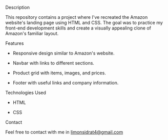Description

This repository contains a project where I've recreated the Amazon website's landing page using HTML and CSS. The goal was to practice my front-end development skills and create a visually appealing clone of Amazon's familiar layout.

Features

* Responsive design similar to Amazon's website.

* Navbar with links to different sections.

* Product grid with items, images, and prices.

* Footer with useful links and company information.

Technologies Used

* HTML

* CSS

Contact

Feel free to contact with me in limonsidrat4@gmail.com
